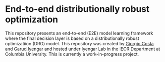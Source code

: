 # End-to-end distributionally robust optimization

This repository presents an end-to-end (E2E) model learning framework where the final decision layer is based on a distributionally robust optimizatiion (DRO) model. This repository was created by [Giorgio Costa](https://gcosta151.github.io) and [Garud Iyengar](http://www.columbia.edu/~gi10/) and hosted under Iyengar Lab in the IEOR Department at Columbia University. This is currently a work-in-progress project. 
